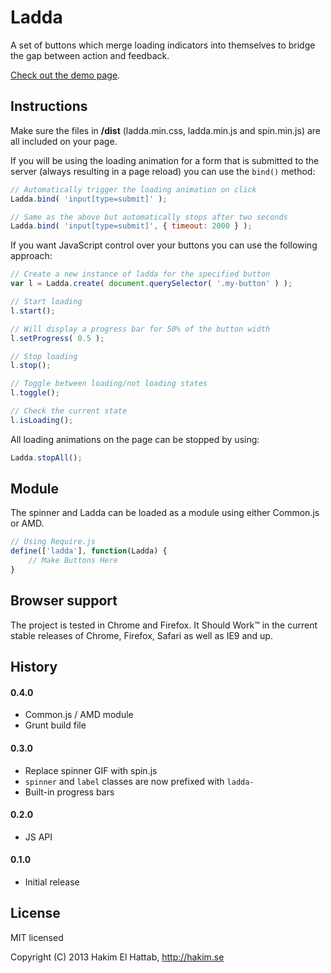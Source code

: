 # Ladda

A set of buttons which merge loading indicators into themselves to bridge the gap between action and feedback.

[Check out the demo page](http://lab.hakim.se/ladda/).


## Instructions

Make sure the files in **/dist** (ladda.min.css, ladda.min.js and spin.min.js) are all included on your page.

If you will be using the loading animation for a form that is submitted to the server (always resulting in a page reload) you can use the ```bind()``` method:

```javascript
// Automatically trigger the loading animation on click
Ladda.bind( 'input[type=submit]' );

// Same as the above but automatically stops after two seconds
Ladda.bind( 'input[type=submit]', { timeout: 2000 } );
```

If you want JavaScript control over your buttons you can use the following approach:

```javascript
// Create a new instance of ladda for the specified button
var l = Ladda.create( document.querySelector( '.my-button' ) );

// Start loading
l.start();

// Will display a progress bar for 50% of the button width
l.setProgress( 0.5 );

// Stop loading
l.stop();

// Toggle between loading/not loading states
l.toggle();

// Check the current state
l.isLoading();
```

All loading animations on the page can be stopped by using:

```javascript
Ladda.stopAll();
```

## Module

The spinner and Ladda can be loaded as a module using either Common.js or AMD.

```javascript
// Using Require.js
define(['ladda'], function(Ladda) {
	// Make Buttons Here
}
```
## Browser support

The project is tested in Chrome and Firefox. It Should Work™ in the current stable releases of Chrome, Firefox, Safari as well as IE9 and up.

## History

#### 0.4.0
- Common.js / AMD module
- Grunt build file

#### 0.3.0
- Replace spinner GIF with spin.js
- ```spinner``` and ```label``` classes are now prefixed with ```ladda-```
- Built-in progress bars

#### 0.2.0
- JS API

#### 0.1.0
- Initial release

## License

MIT licensed

Copyright (C) 2013 Hakim El Hattab, http://hakim.se
